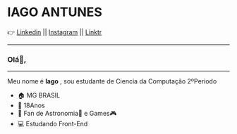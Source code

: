 # IAGO ANTUNES
:point_right: [Linkedin](https://www.linkedin.com/in/iago-antunes-5277131a5/) || [Instagram](https://www.instagram.com/iago_ferreira010/?hl=pt-br) ||  [Linktr](https://linktr.ee/IagoAF)
***

### Olá:wave:,
***

Meu nome é **Iago** , sou estudante de Ciencia da Computação 2ºPeriodo

- :house: MG BRASIL
- :adult: 18Anos
- :memo: Fan de Astronomia🔭 e Games:video_game:
- :computer: Estudando Front-End  
